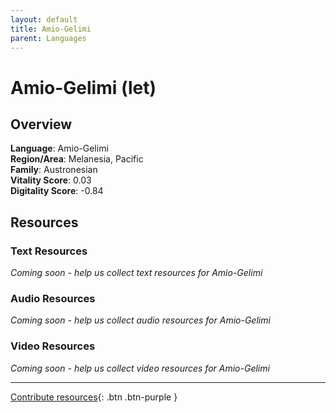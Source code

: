 ```yaml
---
layout: default
title: Amio-Gelimi
parent: Languages
---
```


# Amio-Gelimi (let)

## Overview

**Language**: Amio-Gelimi  
**Region/Area**: Melanesia, Pacific  
**Family**: Austronesian  
**Vitality Score**: 0.03  
**Digitality Score**: -0.84  

## Resources

### Text Resources
*Coming soon - help us collect text resources for Amio-Gelimi*

### Audio Resources
*Coming soon - help us collect audio resources for Amio-Gelimi*

### Video Resources
*Coming soon - help us collect video resources for Amio-Gelimi*

---

[Contribute resources](https://fairtrain.github.io/){: .btn .btn-purple }
